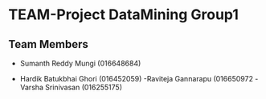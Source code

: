 # TEAM-Project DataMining Group1

## Team Members
- Sumanth Reddy Mungi (016648684)

- Hardik Batukbhai Ghori (016452059) 
-Raviteja Gannarapu (016650972
-Varsha Srinivasan (016255175)
